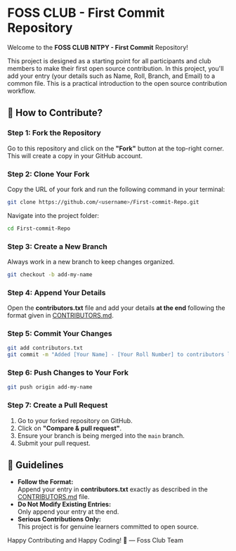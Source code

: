 # FOSS CLUB - First Commit Repository

Welcome to the **FOSS CLUB NITPY - First Commit** Repository!

This project is designed as a starting point for all participants and club members to make their first open source contribution. In this project, you'll add your entry (your details such as Name, Roll, Branch, and Email) to a common file. This is a practical introduction to the open source contribution workflow.

## 📌 How to Contribute?

### Step 1: Fork the Repository  
Go to this repository and click on the **"Fork"** button at the top-right corner. This will create a copy in your GitHub account.

### Step 2: Clone Your Fork  
Copy the URL of your fork and run the following command in your terminal:
```bash
git clone https://github.com/<username>/First-commit-Repo.git
```
Navigate into the project folder:
```bash
cd First-commit-Repo
```

### Step 3: Create a New Branch  
Always work in a new branch to keep changes organized.
```bash
git checkout -b add-my-name
```

### Step 4: Append Your Details  
Open the **contributors.txt** file and add your details **at the end** following the format given in [CONTRIBUTORS.md](./CONTRIBUTORS.md).

### Step 5: Commit Your Changes  
```bash
git add contributors.txt
git commit -m "Added [Your Name] - [Your Roll Number] to contributors list"
```

### Step 6: Push Changes to Your Fork  
```bash
git push origin add-my-name
```

### Step 7: Create a Pull Request  
1. Go to your forked repository on GitHub.  
2. Click on **"Compare & pull request"**.  
3. Ensure your branch is being merged into the `main` branch.  
4. Submit your pull request.

## 📌 Guidelines

- **Follow the Format:**  
  Append your entry in **contributors.txt** exactly as described in the [CONTRIBUTORS.md](./CONTRIBUTORS.md) file.
- **Do Not Modify Existing Entries:**  
  Only append your entry at the end.
- **Serious Contributions Only:**  
  This project is for genuine learners committed to open source.

Happy Contributing and Happy Coding! 🚀
— Foss Club Team

